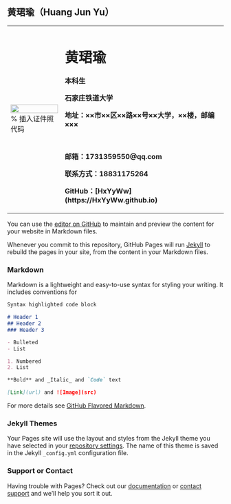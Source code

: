 ## 黄珺瑜（Huang Jun Yu）

<table border="0">
  <tr>
    <td width="25%">
      <img src="/zhengjianzhao.jpg" width="100%">      % 插入证件照代码
    </td>
    <td width="75%">
      <h1>黄珺瑜</h1>
      <p><b>本科生</b></p>
      <p><b>石家庄铁道大学</b></p>
      <p><b>地址：××市××区××路××号××大学，××楼，邮编×××</b></p>
      <br/>
      <p><b>邮箱：1731359550@qq.com</b></p>
      <p><b>联系方式：18831175264</b></p>
      <p><b>GitHub：[HxYyWw](https://HxYyWw.github.io)</b></p>
    </td>
  </tr>
</table>

You can use the [editor on GitHub](https://github.com/HxYyWw/HxYyWw.github.io/edit/master/index.md) to maintain and preview the content for your website in Markdown files.

Whenever you commit to this repository, GitHub Pages will run [Jekyll](https://jekyllrb.com/) to rebuild the pages in your site, from the content in your Markdown files.

### Markdown

Markdown is a lightweight and easy-to-use syntax for styling your writing. It includes conventions for

```markdown
Syntax highlighted code block

# Header 1
## Header 2
### Header 3

- Bulleted
- List

1. Numbered
2. List

**Bold** and _Italic_ and `Code` text

[Link](url) and ![Image](src)
```

For more details see [GitHub Flavored Markdown](https://guides.github.com/features/mastering-markdown/).

### Jekyll Themes

Your Pages site will use the layout and styles from the Jekyll theme you have selected in your [repository settings](https://github.com/HxYyWw/HxYyWw.github.io/settings). The name of this theme is saved in the Jekyll `_config.yml` configuration file.

### Support or Contact

Having trouble with Pages? Check out our [documentation](https://docs.github.com/categories/github-pages-basics/) or [contact support](https://github.com/contact) and we’ll help you sort it out.
